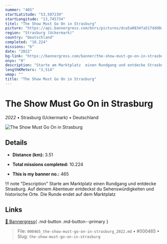 ```yaml
---
nummer: "465"
startLatitude: "53,507239"
startLongitude: "13,745734"
titel: "The Show Must Go On in Strasburg"
picture: "https://api.bannergress.com/bnrs/pictures/dca5a0834fa517ddd0a5056ad3859e8c"
region: "Strasburg (Uckermark)"
country: "Deutschland"
completed: "10.224"
missions: "6"
date: "2022"
bg-link: "https://bannergress.com/banner/the-show-must-go-on-in-strasburg-2d82"
onyx: "0"
description: "Starte am Marktplatz  einen Rundgang und entdecke Strasburg. Auf deinem Abenteuer entdeckst du Sehenswürdigkeiten und historische Orte. Die Runde endet auf dem Marktplatz"
lengthKMeters: "3,514"
umap: ""
title: "The Show Must Go On in Strasburg"
---
```

# The Show Must Go On in Strasburg

*2022* • Strasburg (Uckermark) • Deutschland

![The Show Must Go On in Strasburg](https://api.bannergress.com/bnrs/pictures/dca5a0834fa517ddd0a5056ad3859e8c)

## Details
- **Distance (km):** 3.51

- **Total missions completed:** 10.224
- **This is my banner no.:** 465


!!! note "Description"
    Starte am Marktplatz  einen Rundgang und entdecke Strasburg. Auf deinem Abenteuer entdeckst du Sehenswürdigkeiten und historische Orte. Die Runde endet auf dem Marktplatz



## Links
[🔗 Bannergress](https://bannergress.com/banner/the-show-must-go-on-in-strasburg-2d82){ .md-button .md-button--primary }



> File: `000465_the-show-must-go-on-in-strasburg_2022.md` • #000465 • Slug: `the-show-must-go-on-in-strasburg`
